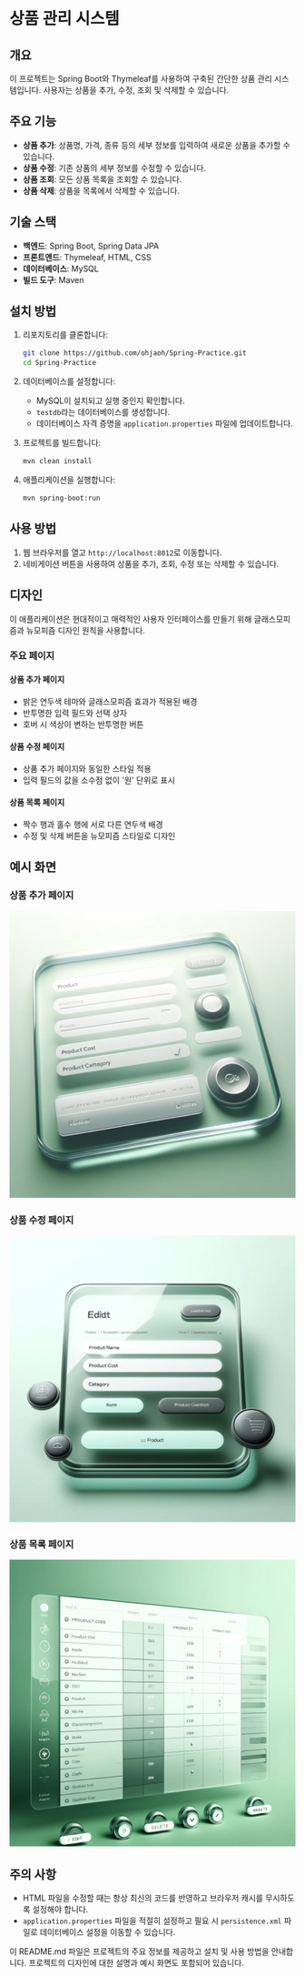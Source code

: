 # 상품 관리 시스템

## 개요

이 프로젝트는 Spring Boot와 Thymeleaf를 사용하여 구축된 간단한 상품 관리 시스템입니다. 사용자는 상품을 추가, 수정, 조회 및 삭제할 수 있습니다.

## 주요 기능

- **상품 추가**: 상품명, 가격, 종류 등의 세부 정보를 입력하여 새로운 상품을 추가할 수 있습니다.
- **상품 수정**: 기존 상품의 세부 정보를 수정할 수 있습니다.
- **상품 조회**: 모든 상품 목록을 조회할 수 있습니다.
- **상품 삭제**: 상품을 목록에서 삭제할 수 있습니다.

## 기술 스택

- **백엔드**: Spring Boot, Spring Data JPA
- **프론트엔드**: Thymeleaf, HTML, CSS
- **데이터베이스**: MySQL
- **빌드 도구**: Maven

## 설치 방법

1. 리포지토리를 클론합니다:
    ```bash
    git clone https://github.com/ohjaoh/Spring-Practice.git
    cd Spring-Practice
    ```

2. 데이터베이스를 설정합니다:
    - MySQL이 설치되고 실행 중인지 확인합니다.
    - `testdb`라는 데이터베이스를 생성합니다.
    - 데이터베이스 자격 증명을 `application.properties` 파일에 업데이트합니다.

3. 프로젝트를 빌드합니다:
    ```bash
    mvn clean install
    ```

4. 애플리케이션을 실행합니다:
    ```bash
    mvn spring-boot:run
    ```

## 사용 방법

1. 웹 브라우저를 열고 `http://localhost:8012`로 이동합니다.
2. 네비게이션 버튼을 사용하여 상품을 추가, 조회, 수정 또는 삭제할 수 있습니다.

## 디자인

이 애플리케이션은 현대적이고 매력적인 사용자 인터페이스를 만들기 위해 글래스모피즘과 뉴모피즘 디자인 원칙을 사용합니다.

### 주요 페이지

#### 상품 추가 페이지

- 밝은 연두색 테마와 글래스모피즘 효과가 적용된 배경
- 반투명한 입력 필드와 선택 상자
- 호버 시 색상이 변하는 반투명한 버튼

#### 상품 수정 페이지

- 상품 추가 페이지와 동일한 스타일 적용
- 입력 필드의 값을 소수점 없이 '원' 단위로 표시

#### 상품 목록 페이지

- 짝수 행과 홀수 행에 서로 다른 연두색 배경
- 수정 및 삭제 버튼을 뉴모피즘 스타일로 디자인

## 예시 화면

### 상품 추가 페이지
![Add New Product](images/add-new-product.png)

### 상품 수정 페이지
![Edit Product](images/edit-product.png)

### 상품 목록 페이지
![Product List](images/product-list.png)

## 주의 사항

- HTML 파일을 수정할 때는 항상 최신의 코드를 반영하고 브라우저 캐시를 무시하도록 설정해야 합니다.
- `application.properties` 파일을 적절히 설정하고 필요 시 `persistence.xml` 파일로 데이터베이스 설정을 이동할 수 있습니다.

이 README.md 파일은 프로젝트의 주요 정보를 제공하고 설치 및 사용 방법을 안내합니다. 프로젝트의 디자인에 대한 설명과 예시 화면도 포함되어 있습니다.
